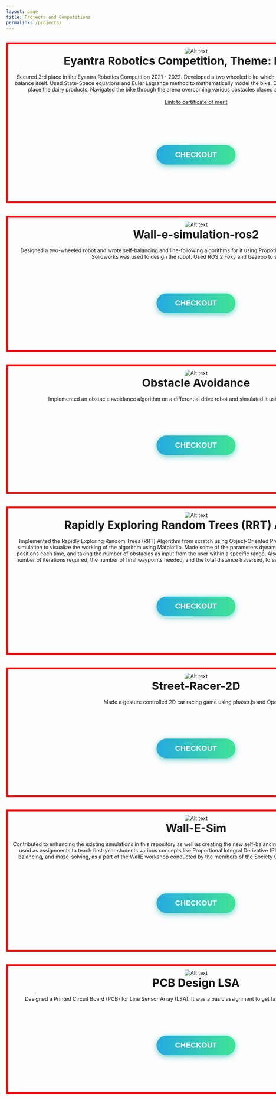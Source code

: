 ```yaml
---
layout: page
title: Projects and Competitions
permalink: /projects/
---
```


<html>
<head>
<style>
#frozen-btn {
  display: flex;
  align-items: center;
  justify-content: center;
  height: 5vh;
}
button {
  border: 0;
  margin: 20px;
  text-transform: uppercase;
  font-size: 20px;
  font-weight: bold;
  padding: 15px 50px;
  border-radius: 50px;
  color: white;
  outline: none;
  position: relative;
}
button:before{
  content: '';
  display: block;
  background: linear-gradient(to left, rgba(255, 255, 255, 0) 50%, rgba(255, 255, 255, 0.4) 50%);
  background-size: 210% 100%;
  background-position: right bottom;
  height: 100%;
  width: 100%;
  position: absolute;
  top: 0;
  bottom:0;
  right:0;
  left: 0;
  border-radius: 50px;
  transition: all 1s;
  -webkit-transition: all 1s;
}
.green {
   background-image: linear-gradient(to right, #25aae1, #40e495);
   box-shadow: 0 4px 15px 0 rgba(49, 196, 190, 0.75);
}
.purple {
   background-image: linear-gradient(to right, #6253e1, #852D91);
   box-shadow: 0 4px 15px 0 rgba(236, 116, 149, 0.75);
} 
.purple:hover:before {
  background-position: left bottom;
}
.green:hover:before {
  background-position: left bottom;
}
#bordering{
  width: 1000px;
  height: 100x;
  padding: 10px;
  border: 5px solid red;
  margin: 0;
}
#left{
 text-align: left;
}
</style>
</head>
</html>

<br>

<center>
<div id="bordering">
<center>
<img title="Dairy Bike" alt="Alt text" src="/images/db.png">
</center>

<center>
<b style="font-size:30px"> Eyantra Robotics Competition, Theme: Dairy Bike</b> 
</center>
<br>
Secured 3rd place in the Eyantra Robotics Competition 2021 - 2022. Developed a two wheeled bike which uses Linear Quadratic Regulator (LQR) to balance itself. Used State-Space equations and Euler Lagrange method to mathematically model the bike. Designed a custom 4-DOF arm to pick and place the dairy products. Navigated the bike through the arena overcoming various obstacles placed at different points in the entire arena.
<br>
<br>

<center>
<a href="https://drive.google.com/file/d/1yrA_5KhckoPCn6MJgsTdeu6OGA6UzV08/view" target="_blank"> Link to certificate of merit </a>
</center>

<br>
<br>
<div id="frozen-btn">
<center>
   <a href="https://github.com/Jash-Shah/Dairy-Bike-E-Yantra" target="_blank">
   <button class="green">Checkout</button>
   </a>
</center>
</div>
<br>
</div>

<br>
<br>

<div id="bordering">
<center>
<img title="walle_sim_ros2" alt="Alt text" src="/images/walle_sim_ros2.png">
</center>

<center>
<b style="font-size:30px"> Wall-e-simulation-ros2 </b> 
</center>
<br>
Designed a two-wheeled robot and wrote self-balancing and line-following algorithms for it using Propotional Integral Derivative (PID) controller. Solidworks was used to design the robot. Used ROS 2 Foxy and Gazebo to simulate it.
<br>
<br>
<div id="frozen-btn">
<center>
   <a href="https://github.com/Aryaman22102002/Wall-e-simulation-ros2" target="_blank">
   <button class="green">Checkout</button>
   </a>
</center>
</div>
<br>
</div>

<br>
<br>

<div id="bordering">
<center>
<img title="obstacle_avoidance" alt="Alt text" src="/images/obs_avd.png">
</center>

<center>
<b style="font-size:30px"> Obstacle Avoidance </b> 
</center>
<br>
Implemented an obstacle avoidance algorithm on a differential drive robot and simulated it using ROS Noetic and Gazebo.
<br>
<br>
<div id="frozen-btn">
<center>
   <a href="https://github.com/Aryaman22102002/Obstacle-Avoidance" target="_blank">
   <button class="green">Checkout</button>
   </a>
</center>
</div>
<br>
</div>

<br>
<br>

<div id="bordering">
<center>
<img title="RRT" alt="Alt text" src="/images/RRT.png">
</center>

<center>
<b style="font-size:30px"> Rapidly Exploring Random Trees (RRT) Algorithm </b> 
</center>
<br>
Implemented the Rapidly Exploring Random Trees (RRT) Algorithm from scratch using Object-Oriented Programming (OOPs) in Python. Created a simulation to visualize the working of the algorithm using Matplotlib. Made some of the parameters dynamic, such as having random start and goal positions each time, and taking the number of obstacles as input from the user within a specific range. Also, devised some parameters, such as the number of iterations required, the number of final waypoints needed, and the total distance traversed, to evaluate the performance of the algorithm.
<br>
<br>
<div id="frozen-btn">
<center>
   <a href="https://github.com/Aryaman22102002/RRT" target="_blank">
   <button class="green">Checkout</button>
   </a>
</center>
</div>
<br>
</div>

<br>
<br>

<div id="bordering">
<center>
<img title="street_racer" alt="Alt text" src="/images/race.png">
</center>

<center>
<b style="font-size:30px"> Street-Racer-2D </b> 
</center>
<br>
Made a gesture controlled 2D car racing game using phaser.js and OpenCV.
<br>
<br>
<div id="frozen-btn">
<center>
   <a href="https://github.com/ParthShirole/Street-Racer-2D" target="_blank">
   <button class="green">Checkout</button>
   </a>
</center>
</div>
<br>
</div>

<br>
<br>


<div id="bordering">
<center>
<img title="Wall-E-Sim" alt="Alt text" src="/images/Wall-E-Sim.jpg">
</center>

<center>
<b style="font-size:30px"> Wall-E-Sim </b> 
</center>
<br>
Contributed to enhancing the existing simulations in this repository as well as creating the new self-balancing task. These CoppeliaSim simulations are used as assignments to teach first-year students various concepts like Proportional Integral Derivative (PID) controller tuning, line-following, self-balancing, and maze-solving, as a part of the WallE workshop conducted by the members of the Society Of Robotics And Automation (SRA), VJTI. 
<br>
<br>
<div id="frozen-btn">
<center>
   <a href="https://github.com/SRA-VJTI/Wall-E-Sim" target="_blank">
   <button class="green">Checkout</button>
   </a>
</center>
</div>
<br>
</div>

<br>
<br>


<div id="bordering">
<center>
<img title="lsa" alt="Alt text" src="/images/3D_view_PCB.png">
</center>

<center>
<b style="font-size:30px"> PCB Design LSA </b> 
</center>
<br>
Designed a Printed Circuit Board (PCB) for Line Sensor Array (LSA). It was a basic assignment to get familiar with PCB Designing and KiCAD.
<br>
<br>
<div id="frozen-btn">
<center>
   <a href="https://github.com/Aryaman22102002/PCB_Design_LSA" target="_blank">
   <button class="green">Checkout</button>
   </a>
</center>
</div>
<br>
</div>
</center>






